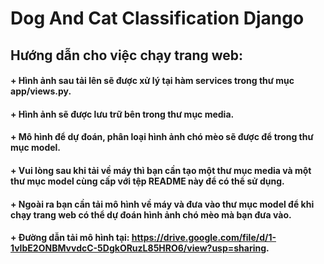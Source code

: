 # Dog And Cat Classification Django

## Hướng dẫn cho việc chạy trang web:
#### + Hình ảnh sau tải lên sẽ được xử lý tại hàm services trong thư mục app/views.py.
#### + Hình ảnh sẽ được lưu trữ bên trong thư mục media.
#### + Mô hình để dự đoán, phân loại hình ảnh chó mèo sẽ được để trong thư mục model.
#### + Vui lòng sau khi tải về máy thì bạn cần tạo một thư mục media và một thư mục model cùng cấp với tệp README này để có thể sử dụng.
#### + Ngoài ra bạn cần tải mô hình về máy và đưa vào thư mục model để khi chạy trang web có thể dự đoán hình ảnh chó mèo mà bạn đưa vào.
#### + Đường dẫn tải mô hình tại: https://drive.google.com/file/d/1-1vIbE2ONBMvvdcC-5DgkORuzL85HRO6/view?usp=sharing.
